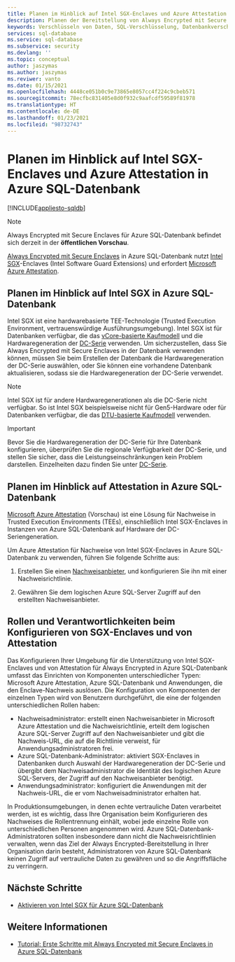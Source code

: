 ```yaml
---
title: Planen im Hinblick auf Intel SGX-Enclaves und Azure Attestation in Azure SQL-Datenbank
description: Planen der Bereitstellung von Always Encrypted mit Secure Enclaves in Azure SQL-Datenbank.
keywords: Verschlüsseln von Daten, SQL-Verschlüsselung, Datenbankverschlüsselung, vertrauliche Daten, Always Encrypted, Secure Enclaves, SGX, Nachweis
services: sql-database
ms.service: sql-database
ms.subservice: security
ms.devlang: ''
ms.topic: conceptual
author: jaszymas
ms.author: jaszymas
ms.reviwer: vanto
ms.date: 01/15/2021
ms.openlocfilehash: 4448ce051b0c9e73865e8057cc4f224c9cbeb571
ms.sourcegitcommit: 78ecfbc831405e8d0f932c9aafcdf59589f81978
ms.translationtype: HT
ms.contentlocale: de-DE
ms.lasthandoff: 01/23/2021
ms.locfileid: "98732743"
---
```

# <a name="plan-for-intel-sgx-enclaves-and-attestation-in-azure-sql-database"></a>Planen im Hinblick auf Intel SGX-Enclaves und Azure Attestation in Azure SQL-Datenbank

[!INCLUDE[appliesto-sqldb](../includes/appliesto-sqldb.md)]

> [!NOTE]
> Always Encrypted mit Secure Enclaves für Azure SQL-Datenbank befindet sich derzeit in der **öffentlichen Vorschau**.

[Always Encrypted mit Secure Enclaves](/sql/relational-databases/security/encryption/always-encrypted-enclaves) in Azure SQL-Datenbank nutzt [Intel SGX](https://itpeernetwork.intel.com/microsoft-azure-confidential-computing/)-Enclaves (Intel Software Guard Extensions) und erfordert [Microsoft Azure Attestation](/sql/relational-databases/security/encryption/always-encrypted-enclaves#secure-enclave-attestation).

## <a name="plan-for-intel-sgx-in-azure-sql-database"></a>Planen im Hinblick auf Intel SGX in Azure SQL-Datenbank

Intel SGX ist eine hardwarebasierte TEE-Technologie (Trusted Execution Environment, vertrauenswürdige Ausführungsumgebung). Intel SGX ist für Datenbanken verfügbar, die das [vCore-basierte Kaufmodell](service-tiers-vcore.md) und die Hardwaregeneration der [DC-Serie](service-tiers-vcore.md?#dc-series) verwenden. Um sicherzustellen, dass Sie Always Encrypted mit Secure Enclaves in der Datenbank verwenden können, müssen Sie beim Erstellen der Datenbank die Hardwaregeneration der DC-Serie auswählen, oder Sie können eine vorhandene Datenbank aktualisieren, sodass sie die Hardwaregeneration der DC-Serie verwendet.

> [!NOTE]
> Intel SGX ist für andere Hardwaregenerationen als die DC-Serie nicht verfügbar. So ist Intel SGX beispielsweise nicht für Gen5-Hardware oder für Datenbanken verfügbar, die das [DTU-basierte Kaufmodell](service-tiers-dtu.md) verwenden.

> [!IMPORTANT]
> Bevor Sie die Hardwaregeneration der DC-Serie für Ihre Datenbank konfigurieren, überprüfen Sie die regionale Verfügbarkeit der DC-Serie, und stellen Sie sicher, dass die Leistungseinschränkungen kein Problem darstellen. Einzelheiten dazu finden Sie unter [DC-Serie](service-tiers-vcore.md#dc-series).

## <a name="plan-for-attestation-in-azure-sql-database"></a>Planen im Hinblick auf Attestation in Azure SQL-Datenbank

[Microsoft Azure Attestation](../../attestation/overview.md) (Vorschau) ist eine Lösung für Nachweise in Trusted Execution Environments (TEEs), einschließlich Intel SGX-Enclaves in Instanzen von Azure SQL-Datenbank auf Hardware der DC-Seriengeneration.

Um Azure Attestation für Nachweise von Intel SGX-Enclaves in Azure SQL-Datenbank zu verwenden, führen Sie folgende Schritte aus:

1. Erstellen Sie einen [Nachweisanbieter](../../attestation/basic-concepts.md#attestation-provider), und konfigurieren Sie ihn mit einer Nachweisrichtlinie. 

2. Gewähren Sie dem logischen Azure SQL-Server Zugriff auf den erstellten Nachweisanbieter.

## <a name="roles-and-responsibilities-when-configuring-sgx-enclaves-and-attestation"></a>Rollen und Verantwortlichkeiten beim Konfigurieren von SGX-Enclaves und von Attestation

Das Konfigurieren Ihrer Umgebung für die Unterstützung von Intel SGX-Enclaves und von Attestation für Always Encrypted in Azure SQL-Datenbank umfasst das Einrichten von Komponenten unterschiedlicher Typen: Microsoft Azure Attestation, Azure SQL-Datenbank und Anwendungen, die den Enclave-Nachweis auslösen. Die Konfiguration von Komponenten der einzelnen Typen wird von Benutzern durchgeführt, die eine der folgenden unterschiedlichen Rollen haben:

- Nachweisadministrator: erstellt einen Nachweisanbieter in Microsoft Azure Attestation und die Nachweisrichtlinie, erteilt dem logischen Azure SQL-Server Zugriff auf den Nachweisanbieter und gibt die Nachweis-URL, die auf die Richtlinie verweist, für Anwendungsadministratoren frei.
- Azure SQL-Datenbank-Administrator: aktiviert SGX-Enclaves in Datenbanken durch Auswahl der Hardwaregeneration der DC-Serie und übergibt dem Nachweisadministrator die Identität des logischen Azure SQL-Servers, der Zugriff auf den Nachweisanbieter benötigt.
- Anwendungsadministrator: konfiguriert die Anwendungen mit der Nachweis-URL, die er vom Nachweisadministrator erhalten hat.

In Produktionsumgebungen, in denen echte vertrauliche Daten verarbeitet werden, ist es wichtig, dass Ihre Organisation beim Konfigurieren des Nachweises die Rollentrennung einhält, wobei jede einzelne Rolle von unterschiedlichen Personen angenommen wird. Azure SQL-Datenbank-Administratoren sollten insbesondere dann nicht die Nachweisrichtlinien verwalten, wenn das Ziel der Always Encrypted-Bereitstellung in Ihrer Organisation darin besteht, Administratoren von Azure SQL-Datenbank keinen Zugriff auf vertrauliche Daten zu gewähren und so die Angriffsfläche zu verringern.

## <a name="next-steps"></a>Nächste Schritte

- [Aktivieren von Intel SGX für Azure SQL-Datenbank](always-encrypted-enclaves-enable-sgx.md)

## <a name="see-also"></a>Weitere Informationen

- [Tutorial: Erste Schritte mit Always Encrypted mit Secure Enclaves in Azure SQL-Datenbank](always-encrypted-enclaves-getting-started.md)